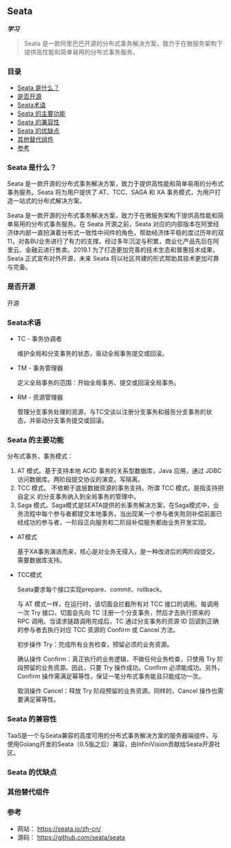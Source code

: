 ## Seata
**_学习_**

> Seata 是一款阿里巴巴开源的分布式事务解决方案，致力于在微服务架构下提供高性能和简单易用的分布式事务服务。

### 目录
* [Seata 是什么？](#Seata-是什么？)
* [是否开源](#是否开源)
* [Seata术语](#Seata术语)
* [Seata 的主要功能](#Seata-的主要功能)
* [Seata 的兼容性](#Seata-的兼容性)
* [Seata 的优缺点](#Seata-的优缺点)
* [其他替代组件](#其他替代组件)
* [参考](#参考)

### Seata 是什么？
Seata 是一款开源的分布式事务解决方案，致力于提供高性能和简单易用的分布式事务服务。Seata 将为用户提供了 AT、TCC、SAGA 和 XA 事务模式，为用户打造一站式的分布式解决方案。

Seata 是一款开源的分布式事务解决方案，致力于在微服务架构下提供高性能和简单易用的分布式事务服务。在 Seata 开源之前，Seata 对应的内部版本在阿里经济体内部一直扮演着分布式一致性中间件的角色，帮助经济体平稳的度过历年的双11，对各BU业务进行了有力的支撑。经过多年沉淀与积累，商业化产品先后在阿里云、金融云进行售卖。2019.1 为了打造更加完善的技术生态和普惠技术成果，Seata 正式宣布对外开源，未来 Seata 将以社区共建的形式帮助其技术更加可靠与完备。

### 是否开源
开源

### Seata术语
* TC - 事务协调者

    维护全局和分支事务的状态，驱动全局事务提交或回滚。

* TM - 事务管理器

    定义全局事务的范围：开始全局事务、提交或回滚全局事务。

* RM - 资源管理器

    管理分支事务处理的资源，与TC交谈以注册分支事务和报告分支事务的状态，并驱动分支事务提交或回滚。

### Seata 的主要功能
分布式事务，事务模式：
1. AT 模式。基于支持本地 ACID 事务的关系型数据库，Java 应用，通过 JDBC 访问数据库。两阶段提交协议的演变。写隔离。
2. TCC 模式。 不依赖于底层数据资源的事务支持。所谓 TCC 模式，是指支持把 自定义 的分支事务纳入到全局事务的管理中。
3. Saga 模式。Saga模式是SEATA提供的长事务解决方案，在Saga模式中，业务流程中每个参与者都提交本地事务，当出现某一个参与者失败则补偿前面已经成功的参与者，一阶段正向服务和二阶段补偿服务都由业务开发实现。

* AT模式

    基于XA事务演进而来，核心是对业务无侵入，是一种改进后的两阶段提交，需要数据库支持。

* TCC模式

    Seata要求每个接口实现prepare、commit、rollback。
    
    与 AT 模式一样，在运行时，该切面会拦截所有对 TCC 接口的调用。每调用一次 Try 接口，切面会先向 TC 注册一个分支事务，然后才去执行原来的 RPC 调用。当请求链路调用完成后，TC 通过分支事务的资源 ID 回调到正确的参与者去执行对应 TCC 资源的 Confirm 或 Cancel 方法。
    
    初步操作 Try：完成所有业务检查，预留必须的业务资源。
    
    确认操作 Confirm：真正执行的业务逻辑，不做任何业务检查，只使用 Try 阶段预留的业务资源。因此，只要 Try 操作成功，Confirm 必须能成功。另外，Confirm 操作需满足幂等性，保证一笔分布式事务能且只能成功一次。
    
    取消操作 Cancel：释放 Try 阶段预留的业务资源。同样的，Cancel 操作也需要满足幂等性。    

### Seata 的兼容性
TaaS是一个与Seata兼容的高度可用的分布式事务解决方案的服务器端组件，与使用Golang开发的Seata（0.5版之后）兼容，由InfiniVision贡献给Seata开源社区。

### Seata 的优缺点

### 其他替代组件

### 参考
* 网站： https://seata.io/zh-cn/
* 源码： https://github.com/seata/seata